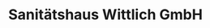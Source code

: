 ---
title: "Sanitätshaus Wittlich GmbH"
url: /schweich/sanitaetshaus-wittlich-gmbh/
shop: Sanitätshaus
---